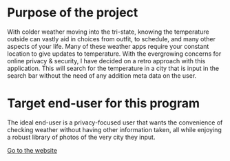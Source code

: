 # Purpose of the project 
With colder weather moving into the tri-state, knowing  the temperature outside can vastly aid in choices from outfit, to schedule, and many other aspects of your life. Many of these weather apps require your constant location to give updates to temperature. With the evergrowing concerns for online privacy & security, I have decided on a retro approach with this application. This will search for the temperature in a city that is input in the search bar without the need of any addition meta data on the user.

# Target end-user for this program
The ideal end-user is a privacy-focused user that wants the convenience of checking weather without having other information taken, all while enjoying a robust library of photos of the very city they input.

[Go to the website](https://robells.github.io/soCloudyapp/)











